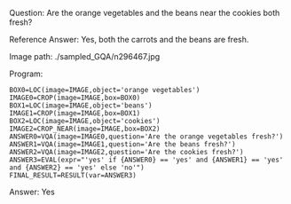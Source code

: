 Question: Are the orange vegetables and the beans near the cookies both fresh?

Reference Answer: Yes, both the carrots and the beans are fresh.

Image path: ./sampled_GQA/n296467.jpg

Program:

```
BOX0=LOC(image=IMAGE,object='orange vegetables')
IMAGE0=CROP(image=IMAGE,box=BOX0)
BOX1=LOC(image=IMAGE,object='beans')
IMAGE1=CROP(image=IMAGE,box=BOX1)
BOX2=LOC(image=IMAGE,object='cookies')
IMAGE2=CROP_NEAR(image=IMAGE,box=BOX2)
ANSWER0=VQA(image=IMAGE0,question='Are the orange vegetables fresh?')
ANSWER1=VQA(image=IMAGE1,question='Are the beans fresh?')
ANSWER2=VQA(image=IMAGE2,question='Are the cookies fresh?')
ANSWER3=EVAL(expr="'yes' if {ANSWER0} == 'yes' and {ANSWER1} == 'yes' and {ANSWER2} == 'yes' else 'no'")
FINAL_RESULT=RESULT(var=ANSWER3)
```
Answer: Yes

